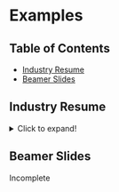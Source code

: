 # Examples

## Table of Contents

* [Industry Resume](#industry-resume)
* [Beamer Slides](#beamer-slides)

## Industry Resume

<details>
<summary>Click to expand!</summary>

* Input tex files are under the current directory
* Dependencies: TexLive (MikTeX) aka software containing 
	`pdflatex` or `latexmk`
* Execution

In your favorite linux terminal, navigate to `firstClass` 
directory. Run the following script/steps.

```Shell
# Source bash script
. scripts/make_resume.sh
[ ! $? -eq 0 ] && echo "Error src-ing make_resume.sh" >&2 \
	&& return 1

# Set some inputs
repo_dir="$git_dir/firstClass"
tmp_dir="$repo_dir/examples"

# customize this variable if you like
out_dir="$HOME/Downloads"
[ ! -d "$out_dir" ] && mkdir "$out_dir"

# Compile contents
make_resumeTex \
	--compile \
	-o "$out_dir/myresume" \
	--name "FirstName LastName, PhD" \
	--email abc@def.com \
	--github username \
	--location "City, State" \
	--position "Job Position" \
	--phone 123-456-7890 \
	--linkedin username \
	--orcid 0000-0000-0000-0000 \
	--class_fn "$repo_dir/files/resume.cls" \
	--educate_fn "$tmp_dir/education.tex" \
	--exper_fn "$tmp_dir/experience.tex" \
	--objective_fn "$tmp_dir/objective.tex" \
	--publish_fn "$tmp_dir/publications.tex" \
	--skills_fn "$tmp_dir/skills.tex" \
	--courses_fn "$tmp_dir/courses.tex"

[ ! $? -eq 0 ] && echo "Error in make_resumeTex" >&2 \
	&& return 1

```

</details>

## Beamer Slides

Incomplete
